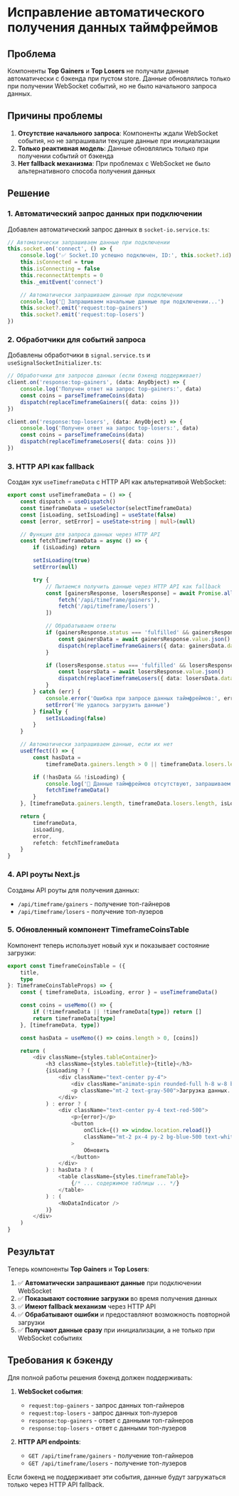 # Исправление автоматического получения данных таймфреймов

## Проблема

Компоненты **Top Gainers** и **Top Losers** не получали данные автоматически с бэкенда при пустом store. Данные обновлялись только при получении WebSocket событий, но не было начального запроса данных.

## Причины проблемы

1. **Отсутствие начального запроса**: Компоненты ждали WebSocket события, но не запрашивали текущие данные при инициализации
2. **Только реактивная модель**: Данные обновлялись только при получении событий от бэкенда
3. **Нет fallback механизма**: При проблемах с WebSocket не было альтернативного способа получения данных

## Решение

### 1. Автоматический запрос данных при подключении

Добавлен автоматический запрос данных в `socket-io.service.ts`:

```typescript
// Автоматически запрашиваем данные при подключении
this.socket.on('connect', () => {
	console.log('✅ Socket.IO успешно подключен, ID:', this.socket?.id)
	this.isConnected = true
	this.isConnecting = false
	this.reconnectAttempts = 0
	this._emitEvent('connect')

	// Автоматически запрашиваем данные при подключении
	console.log('🔄 Запрашиваем начальные данные при подключении...')
	this.socket?.emit('request:top-gainers')
	this.socket?.emit('request:top-losers')
})
```

### 2. Обработчики для событий запроса

Добавлены обработчики в `signal.service.ts` и `useSignalSocketInitializer.ts`:

```typescript
// Обработчики для запросов данных (если бэкенд поддерживает)
client.on('response:top-gainers', (data: AnyObject) => {
	console.log('Получен ответ на запрос top-gainers:', data)
	const coins = parseTimeframeCoins(data)
	dispatch(replaceTimeframeGainers({ data: coins }))
})

client.on('response:top-losers', (data: AnyObject) => {
	console.log('Получен ответ на запрос top-losers:', data)
	const coins = parseTimeframeCoins(data)
	dispatch(replaceTimeframeLosers({ data: coins }))
})
```

### 3. HTTP API как fallback

Создан хук `useTimeframeData` с HTTP API как альтернативой WebSocket:

```typescript
export const useTimeframeData = () => {
	const dispatch = useDispatch()
	const timeframeData = useSelector(selectTimeframeData)
	const [isLoading, setIsLoading] = useState(false)
	const [error, setError] = useState<string | null>(null)

	// Функция для запроса данных через HTTP API
	const fetchTimeframeData = async () => {
		if (isLoading) return

		setIsLoading(true)
		setError(null)

		try {
			// Пытаемся получить данные через HTTP API как fallback
			const [gainersResponse, losersResponse] = await Promise.allSettled([
				fetch('/api/timeframe/gainers'),
				fetch('/api/timeframe/losers')
			])

			// Обрабатываем ответы
			if (gainersResponse.status === 'fulfilled' && gainersResponse.value.ok) {
				const gainersData = await gainersResponse.value.json()
				dispatch(replaceTimeframeGainers({ data: gainersData.data || [] }))
			}

			if (losersResponse.status === 'fulfilled' && losersResponse.value.ok) {
				const losersData = await losersResponse.value.json()
				dispatch(replaceTimeframeLosers({ data: losersData.data || [] }))
			}
		} catch (err) {
			console.error('Ошибка при запросе данных таймфреймов:', err)
			setError('Не удалось загрузить данные')
		} finally {
			setIsLoading(false)
		}
	}

	// Автоматически запрашиваем данные, если их нет
	useEffect(() => {
		const hasData =
			timeframeData.gainers.length > 0 || timeframeData.losers.length > 0

		if (!hasData && !isLoading) {
			console.log('🔄 Данные таймфреймов отсутствуют, запрашиваем через API...')
			fetchTimeframeData()
		}
	}, [timeframeData.gainers.length, timeframeData.losers.length, isLoading])

	return {
		timeframeData,
		isLoading,
		error,
		refetch: fetchTimeframeData
	}
}
```

### 4. API роуты Next.js

Созданы API роуты для получения данных:

- `/api/timeframe/gainers` - получение топ-гайнеров
- `/api/timeframe/losers` - получение топ-лузеров

### 5. Обновленный компонент TimeframeCoinsTable

Компонент теперь использует новый хук и показывает состояние загрузки:

```typescript
export const TimeframeCoinsTable = ({
    title,
    type
}: TimeframeCoinsTableProps) => {
    const { timeframeData, isLoading, error } = useTimeframeData()

    const coins = useMemo(() => {
        if (!timeframeData || !timeframeData[type]) return []
        return timeframeData[type]
    }, [timeframeData, type])

    const hasData = useMemo(() => coins.length > 0, [coins])

    return (
        <div className={styles.tableContainer}>
            <h3 className={styles.tableTitle}>{title}</h3>
            {isLoading ? (
                <div className="text-center py-4">
                    <div className="animate-spin rounded-full h-8 w-8 border-b-2 border-blue-500 mx-auto"></div>
                    <p className="mt-2 text-gray-500">Загрузка данных...</p>
                </div>
            ) : error ? (
                <div className="text-center py-4 text-red-500">
                    <p>{error}</p>
                    <button
                        onClick={() => window.location.reload()}
                        className="mt-2 px-4 py-2 bg-blue-500 text-white rounded hover:bg-blue-600"
                    >
                        Обновить
                    </button>
                </div>
            ) : hasData ? (
                <table className={styles.timeframeTable}>
                    {/* ... содержимое таблицы ... */}
                </table>
            ) : (
                <NoDataIndicator />
            )}
        </div>
    )
}
```

## Результат

Теперь компоненты **Top Gainers** и **Top Losers**:

1. ✅ **Автоматически запрашивают данные** при подключении WebSocket
2. ✅ **Показывают состояние загрузки** во время получения данных
3. ✅ **Имеют fallback механизм** через HTTP API
4. ✅ **Обрабатывают ошибки** и предоставляют возможность повторной загрузки
5. ✅ **Получают данные сразу** при инициализации, а не только при WebSocket событиях

## Требования к бэкенду

Для полной работы решения бэкенд должен поддерживать:

1. **WebSocket события**:

   - `request:top-gainers` - запрос данных топ-гайнеров
   - `request:top-losers` - запрос данных топ-лузеров
   - `response:top-gainers` - ответ с данными топ-гайнеров
   - `response:top-losers` - ответ с данными топ-лузеров

2. **HTTP API endpoints**:
   - `GET /api/timeframe/gainers` - получение топ-гайнеров
   - `GET /api/timeframe/losers` - получение топ-лузеров

Если бэкенд не поддерживает эти события, данные будут загружаться только через HTTP API fallback.
